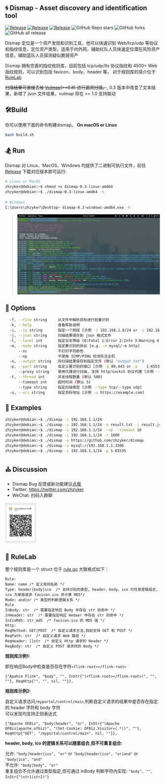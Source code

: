 ## 🌀 Dismap - Asset discovery and identification tool
<a href="https://github.com/zhzyker/dismap"><img alt="Release" src="https://img.shields.io/badge/golang-1.6+-9cf"></a>
<a href="https://github.com/zhzyker/dismap"><img alt="Release" src="https://img.shields.io/badge/dismap-0.3-ff69b4"></a>
<a href="https://github.com/zhzyker/dismap"><img alt="Release" src="https://img.shields.io/badge/LICENSE-GPL-important"></a>
![GitHub Repo stars](https://img.shields.io/github/stars/zhzyker/dismap?color=success)
![GitHub forks](https://img.shields.io/github/forks/zhzyker/dismap)
![GitHub all release](https://img.shields.io/github/downloads/zhzyker/dismap/total?color=blueviolet)  
  
Dismap 定位是一个资产发现和识别工具，他可以快速识别 Web/tcp/udp 等协议和指纹信息，定位资产类型，适用于内外网，辅助红队人员快速定位潜在风险资产信息，辅助蓝队人员探测疑似脆弱资产

Dismap 拥有完善的指纹规则库，目前包括 tcp/udp/tls 协议指纹和 4500+ Web 指纹规则，可以识别包括 favicon、body、header 等，   对于规则库的简介位于 [RuleLab](https://github.com/zhzyker/dismap#-rulelab)

~~扫描结果可直接丢给 [Vulmap](https://github.com/zhzyker/vulmap)(>=0.8) 进行漏洞扫描。~~, 0.3 版本中改变了文本结果，新增了 json 文件结果，vulmap 将在 >= 1.0 支持联动

## 🛠Build

你可以使用下面的命令构建dismap。
**On macOS or Linux**

``` bash
bash build.sh
```

## 🏂 Run
Dismap 对 Linux、MacOS、Windows 均提供了二进制可执行文件，前往 [Release](https://github.com/zhzyker/dismap/releases) 下载对应版本即可运行:
```Bash
# Linux or MacOS
zhzyker@debian:~$ chmod +x dismap-0.3-linux-amd64
zhzyker@debian:~$ ./dismap-0.3-linux-amd64 -h

# Windows
C:\Users\zhzyker\Desktop> dismap-0.3-windows-amd64.exe -h
```  
>  ![dismap](https://github.com/zhzyker/zhzyker/blob/main/dismap-images/dismap-0.3.png)



## 🎡 Options
```Bash
  -f, --file string     从文件中解析目标进行批量识别
  -h, --help            查看帮助说明
  -i, --ip string       指定一个网段 [示例 -i 192.168.1.0/24 or -i 192.168.1.1-10]
  -j, --json string     扫描结果保存到 json 格式文件
  -l, --level int       指定日志等级 (0:Fatal 1:Error 2:Info 3:Warning 4:Debug 5:Verbose) (默认 3)
  -m, --mode string     指定要识别的协议 [e.g. -m mysql/-m http]
      --nc              不打印字符颜色
      --np              不使用 ICMP/PING 检测存活主机
  -o, --output string   将扫描结果保存到指定文件 (默认 "output.txt")
  -p, --port string     自定义要识别的端口 [示例 -p 80,443 or -p	 1-65535]
      --proxy string    使用代理进行扫描, 支持 http/socks5 协议代理 [示例 --proxy socks5://127.0.0.1:1080]
  -t, --thread int      并发线程数量 (默认 500)
      --timeout int     超时时间 (默认 5)
      --type string     指定扫描类型 [示例 --type tcp/--type udp]
  -u, --uri string      指定目标地址 [示例 -u https://example.com]

```

## 🎨 Examples
```Bash
zhzyker@debian:~$ ./dismap -i 192.168.1.1/24
zhzyker@debian:~$ ./dismap -i 192.168.1.1/24 -o result.txt -j result.json
zhzyker@debian:~$ ./dismap -i 192.168.1.1/24 --np --timeout 10
zhzyker@debian:~$ ./dismap -i 192.168.1.1/24 -t 1000
zhzyker@debian:~$ ./dismap -u https://github.com/zhzyker/dismap
zhzyker@debian:~$ ./dismap -u mysql://192.168.1.1:3306
zhzyker@debian:~$ ./dismap -i 192.168.1.1/24 -p 1-65535
```

## ⛪ Discussion
* Dismap Bug 反馈或新功能建议[点我](https://github.com/zhzyker/dismap/issues)
* Twitter: https://twitter.com/zhzyker
* WeChat: 扫码入群聊
<p>
    <img alt="QR-code" src="https://github.com/zhzyker/zhzyker/blob/main/dismap_wechat_6.jpg" width="20%" height="20%" style="max-width:100%;">
</p>

## 🌈 RuleLab
整个规则库是一个 struct 位于 [rule.go](https://github.com/zhzyker/dismap/blob/main/config/rule.go)
大致格式如下：
```Golang
Rule:
Name: name /* 定义规则名称 */
Type: header|body|ico  /* 支持识别的类型, header、body、ico 可任意逻辑组合, ico 为单独请求 favicon.ico 并计算 MD5*/
Mode: and|or /* 类型的判断逻辑关系 */
Rule
InBody: str  /* 需要指定响应 Body 中存在 str 则命中 */
InHeader: str  /* 需要指定响应 Hedaer 中存在 str 则命中 */
InIcoMd5: str_md5  /* favicon.ico 的 MD5 值 */
Http:
ReqMethod: GET|POST  /* 自定义请求方法,目前支持 GET 和 POST */
ReqPath: str  /* 自定义请求 Web 路径 */
ReqHeader: []str  /* 自定义 Http 请求的 Header */
ReqBody: str  /* 自定义 POST 请求时的 Body */
```
**规则库示例1:**

即在响应Body中检查是否存在字符`<flink-root></flink-root>`
```Golang
{"Apahce Flink", "body", "", InStr{"(<flink-root></flink-root>)", "", ""}, ReqHttp{"", "", nil, ""}},
```  

**规则库示例2:**

自定义请求访问`/myportal/control/main`,判断自定义请求的结果中是否存在指定的 header 字符和 body 字符  
可以发现均支持正则表达式
```Golang
{"Apache OFBiz", "body|header", "or", InStr{"(Apache OFBiz|apache.ofbiz)", "(Set-Cookie: OFBiz.Visitor=(.*))", ""}, ReqHttp{"GET", "/myportal/control/main", nil, ""}},
```

**header, body, ico 的逻辑关系可以随意组合,但不可重复组合:**

允许: `"body|header|ico", "or"` or `"body|header|ico", "or|and"` or `"body|ico", "and"`   
不允许: `"body|body", "or"`  
重复组合不允许通过类型指定,但可通过 InBody 判断字符内实现: `"body", "", InStr{"(str1|str2)"}`  
